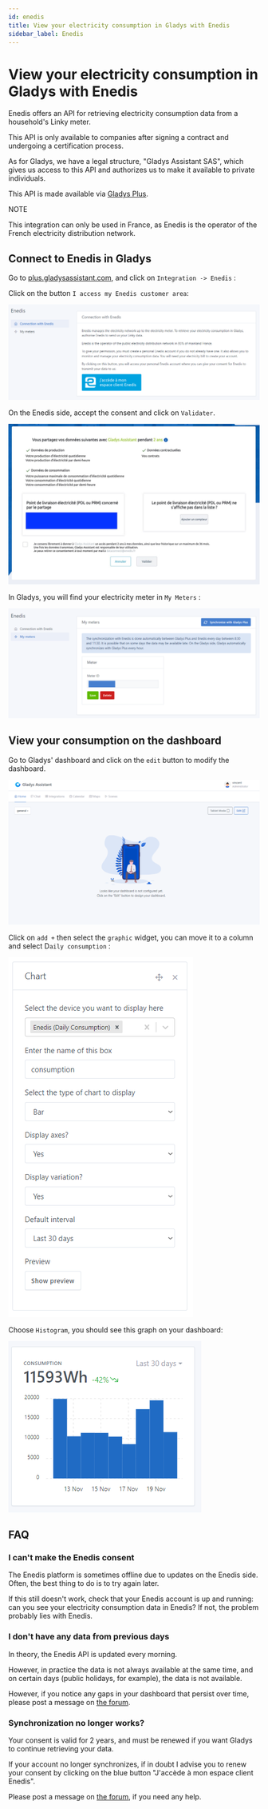 ```yaml
---
id: enedis
title: View your electricity consumption in Gladys with Enedis
sidebar_label: Enedis
---
```


# View your electricity consumption in Gladys with Enedis

Enedis offers an API for retrieving electricity consumption data from a household's Linky meter.

This API is only available to companies after signing a contract and undergoing a certification process.

As for Gladys, we have a legal structure, "Gladys Assistant SAS", which gives us access to this API and authorizes us to make it available to private individuals.

This API is made available via [Gladys Plus](https://gladysassistant.com/fr/plus/).

NOTE

This integration can only be used in France, as Enedis is the operator of the French electricity distribution network.

## Connect to Enedis in Gladys

Go to [plus.gladysassistant.com](https://plus.gladysassistant.com/), and click on `Integration -> Enedis` :

Click on the button `I access my Enedis customer area`:

![connexion_enedis](../../static/img/docs/en/configuration/enedis/connexion_enedis.png)

On the Enedis side, accept the consent and click on `Validater`.

![consentement](../../static/img/docs/en/configuration/enedis/consentement.jpg)

In Gladys, you will find your electricity meter in `My Meters` :

![my_meters](<../../static/img/docs/en/configuration/enedis/my meters.png>)

## View your consumption on the dashboard

Go to Gladys' dashboard and click on the `edit` button to modify the dashboard.

![edit_dashboard](../../static/img/docs/en/configuration/enedis/edit_dashboard.png)

Click on `add +` then select the `graphic` widget, you can move it to a column and select D`aily consumption` :

![widget_enedis](../../static/img/docs/en/configuration/enedis/widget_chart.png)

Choose `Histogram`, you should see this graph on your dashboard:

![graphic_enedis](../../static/img/docs/en/configuration/enedis/enedis_graphic.png)

## FAQ

### I can't make the Enedis consent

The Enedis platform is sometimes offline due to updates on the Enedis side. Often, the best thing to do is to try again later.

If this still doesn't work, check that your Enedis account is up and running: can you see your electricity consumption data in Enedis? If not, the problem probably lies with Enedis.

### I don't have any data from previous days

In theory, the Enedis API is updated every morning.

However, in practice the data is not always available at the same time, and on certain days (public holidays, for example), the data is not available.

However, if you notice any gaps in your dashboard that persist over time, please post a message on [the forum](https://community.gladysassistant.com/).

### Synchronization no longer works?

Your consent is valid for 2 years, and must be renewed if you want Gladys to continue retrieving your data.

If your account no longer synchronizes, if in doubt I advise you to renew your consent by clicking on the blue button "J'accède à mon espace client Enedis".

Please post a message on [the forum](https://en-community.gladysassistant.com), if you need any help.